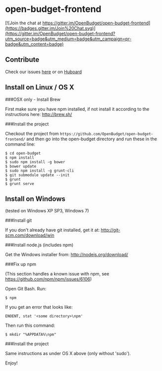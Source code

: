 open-budget-frontend
====================

[![Join the chat at https://gitter.im/OpenBudget/open-budget-frontend](https://badges.gitter.im/Join%20Chat.svg)](https://gitter.im/OpenBudget/open-budget-frontend?utm_source=badge&utm_medium=badge&utm_campaign=pr-badge&utm_content=badge)

Contribute
----------

Check our issues [here](https://github.com/OpenBudget/open-budget-frontend/issues) or on [Huboard](https://huboard.com/OpenBudget/open-budget-frontend/#/)


Install on Linux / OS X
---------------

###OSX only - Install Brew

First make sure you have npm installed, if not install it according to the instructions here: http://brew.sh/

###Install the project

Checkout the project from ```https://github.com/OpenBudget/open-budget-frontend/``` and then go into the open-budget directory and run these in the command line:

    $ cd open-budget
    $ npm install
    $ sudo npm install -g bower
    $ bower update
    $ sudo npm install -g grunt-cli
    $ git submodule update --init
    $ grunt
    $ grunt serve


Install on Windows
------------------
(tested on Windows XP SP3, Windows 7)

###Install git

If you don't already have git installed, get it at: http://git-scm.com/download/win

###Install node.js (includes npm)

Get the Windows installer from: http://nodejs.org/download/

###Fix up npm

(This section handles a known issue with npm, see https://github.com/npm/npm/issues/6106)

Open Git Bash. Run:

    $ npm

If you get an error that looks like:

    ENOENT, stat '<some directory>\npm'

Then run this command:

    $ mkdir "%APPDATA%\npm"

###Install the project

Same instructions as under OS X above (only without 'sudo').

Enjoy!
